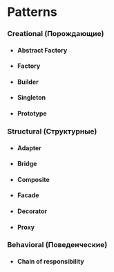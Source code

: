 # Patterns

### Creational (Порождающие)

* #### Abstract Factory
* #### Factory
* #### Builder
* #### Singleton
* #### Prototype

### Structural (Структурные)

* #### Adapter
* #### Bridge
* #### Composite
* #### Facade
* #### Decorator
* #### Proxy

### Behavioral (Поведенческие)

* #### Chain of responsibility